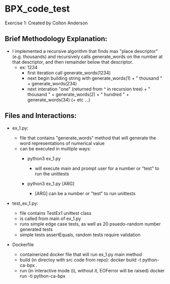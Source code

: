 # BPX_code_test
Exercise 1: Created by Colton Anderson

Brief Methodology Explanation:
------------------------------
- I implemented a recursive algorithm that finds max "place descriptor" (e.g. thousands) and recursively calls generate_words on the number at that descriptor, and then remainder below that descriptor. 
	- ex: 1234
		- first iteration call generate_words(1234)
		- next begin building string with generate_words(1) + " thousand " + generate_words(234)
		- next interation "one" (returned from ^ in recursion tree) + " thousand " + generate_words(2) + " hundred " + generate_words(34) (+ etc ...)


Files and Interactions:
-----------------------
- ex_1.py: 
	- file that contains "generate_words" method that will generate the word representations of numerical value
	- can be executed in multiple ways:
		- python3 ex_1.py 
			- will execute main and prompt user for a number or "test" to run the unittests

		- python3 ex_1.py [ARG]
			- [ARG] can be a number or "test" to run unittests

- test_ex_1.py:
	- file contains TestEx1 unittest class
	- is called from main of ex_1.py
	- runs simple edge case tests, as well as 20 psuedo-random number generated tests
	- simple tests assertEquals, random tests require validation

- Dockerfile
	- containerized docker file that will run ex_1.py main method
	- build (in directoy with src code from repo):
		docker build -t python-ca-bpx .
	- run (in interactive mode (i), without it, EOFerror will be raised)
		docker run -ti python-ca-bpx

